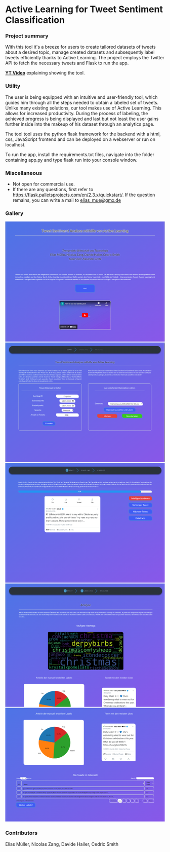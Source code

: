 # Active Learning for Tweet Sentiment Classification

### Project summary

With this tool it's a breeze for users to create tailored datasets of tweets about a desired topic, manage created datasets and subsequently label tweets efficiently thanks to Active Learning. The project employs the Twitter API to fetch the necessary tweets and Flask to run the app.

[**YT Video**](https://www.youtube.com/watch?v=9XEvfpsfpq0) explaining showing the tool.

### Utility

The user is being equipped with an intuitive and user-friendly tool, which guides him through all the steps needed to obtain a labeled set of tweets. Unlike many existing solutions, our tool makes use of Active Learning. This allows for increased productivity. During the process of labeling, the achieved progress is being displayed and last but not least the user gains further inside into the makeup of his dataset through an analytics page.

The tool tool uses the python flask framework for the backend with a html, css, JavaScript frontend and can be deployed on a webserver or run on localhost.

To run the app, install the requirements.txt files, navigate into the folder containing app.py and type flask run into your console window.

### Miscellaneous

- Not open for commercial use.
- If there are any questions, first refer to https://flask.palletsprojects.com/en/2.3.x/quickstart/. If the question remains, you can write a mail to elias_mue@gmx.de


### Gallery
![Homepage](/static/img/homepage.png)
![Choose or Create Dataset Page](/static/img/query_dataset.png)
![Labeling Page](/static/img/labeling_page.png)
![Data Facts Part 1](/static/img/data_facts_1.png)
![Data Facts Part 2](/static/img/data_facts_2.png)

### Contributors

Elias Müller, Nicolas Zang, Davide Hailer, Cedric Smith
